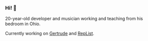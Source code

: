 ### Hi! 👋

20-year-old developer and musician working and teaching from his bedroom in Ohio.

Currently working on [Gertrude](https://gertrude.app) and [RepList](https://replist.innocencelabs.com).
